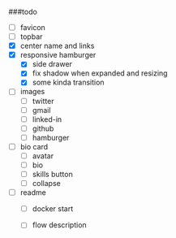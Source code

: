 ###todo 
 - [ ] favicon
 - [ ] topbar
  - [x] center name and links
  - [x] responsive hamburger
    - [x] side drawer
    - [x] fix shadow when expanded and resizing
    - [x] some kinda transition
  - [ ] images
    - [ ] twitter
    - [ ] gmail
    - [ ] linked-in
    - [ ] github
    - [ ] hamburger
 - [ ] bio card
   - [ ] avatar
   - [ ] bio
   - [ ] skills button
   - [ ] collapse
 - [ ] readme
   - [ ] docker start
   - [ ] flow description
   
